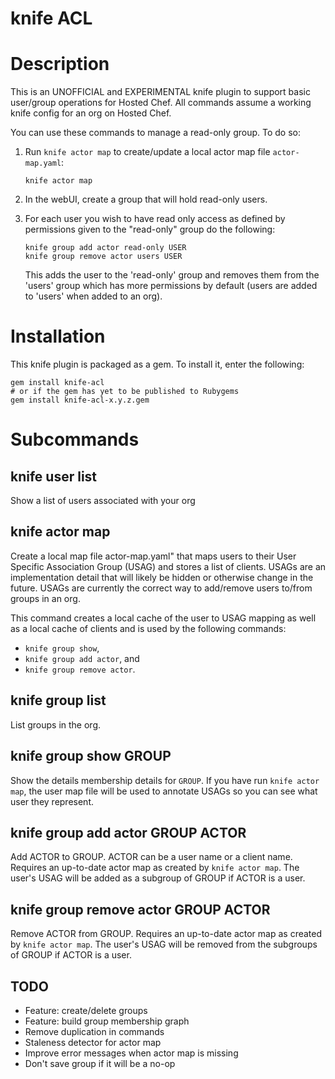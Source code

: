# knife ACL

# Description

This is an UNOFFICIAL and EXPERIMENTAL knife plugin to support basic
user/group operations for Hosted Chef. All commands assume a working
knife config for an org on Hosted Chef.

You can use these commands to manage a read-only group.  To do so:

1. Run `knife actor map` to create/update a local actor map file
   `actor-map.yaml`:

       knife actor map

2. In the webUI, create a group that will hold read-only users.

3. For each user you wish to have read only access as defined by
   permissions given to the "read-only" group do the following:

       knife group add actor read-only USER
       knife group remove actor users USER

   This adds the user to the 'read-only' group and removes them from the
   'users' group which has more permissions by default (users are
   added to 'users' when added to an org).

# Installation

This knife plugin is packaged as a gem.  To install it, enter the
following:

    gem install knife-acl
    # or if the gem has yet to be published to Rubygems
    gem install knife-acl-x.y.z.gem

# Subcommands

## knife user list

Show a list of users associated with your org

## knife actor map

Create a local map file actor-map.yaml" that maps users to their User
Specific Association Group (USAG) and stores a list of clients.  USAGs
are an implementation detail that will likely be hidden or otherwise
change in the future.  USAGs are currently the correct way to
add/remove users to/from groups in an org.

This command creates a local cache of the user to USAG mapping as well
as a local cache of clients and is used by the following commands:
- `knife group show`,
- `knife group add actor`, and
- `knife group remove actor`.

## knife group list

List groups in the org.

## knife group show GROUP

Show the details membership details for `GROUP`. If you have run
`knife actor map`, the user map file will be used to annotate USAGs so
you can see what user they represent.

## knife group add actor GROUP ACTOR

Add ACTOR to GROUP.  ACTOR can be a user name or a client
name. Requires an up-to-date actor map as created by `knife actor
map`.  The user's USAG will be added as a subgroup of GROUP if ACTOR
is a user.

## knife group remove actor GROUP ACTOR

Remove ACTOR from GROUP. Requires an up-to-date actor map as created by
`knife actor map`.  The user's USAG will be removed from the subgroups
of GROUP if ACTOR is a user.

## TODO

- Feature: create/delete groups
- Feature: build group membership graph
- Remove duplication in commands
- Staleness detector for actor map
- Improve error messages when actor map is missing
- Don't save group if it will be a no-op
